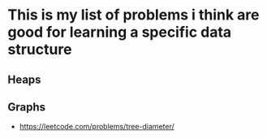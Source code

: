 # This is my list of problems i think are good for learning a specific data structure



## Heaps

## Graphs
- https://leetcode.com/problems/tree-diameter/